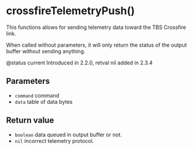# crossfireTelemetryPush()

This functions allows for sending telemetry data toward the TBS Crossfire link.

When called without parameters, it will only return the status of the output buffer without sending anything.

@status current Introduced in 2.2.0, retval nil added in 2.3.4

## Parameters

* `command` command
* `data` table of data bytes

## Return value

* `boolean` data queued in output buffer or not.
* `nil` incorrect telemetry protocol.
